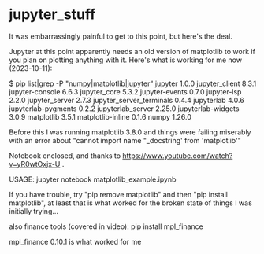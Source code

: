 # jupyter_stuff

It was embarrassingly painful to get to this point, but here's the deal.

Jupyter at this point apparently needs an old version of matplotlib to work if you plan on plotting anything with it.  Here's what is working for me now (2023-10-11):


$ pip list|grep -P "numpy|matplotlib|jupyter"
jupyter                   1.0.0
jupyter_client            8.3.1
jupyter-console           6.6.3
jupyter_core              5.3.2
jupyter-events            0.7.0
jupyter-lsp               2.2.0
jupyter_server            2.7.3
jupyter_server_terminals  0.4.4
jupyterlab                4.0.6
jupyterlab-pygments       0.2.2
jupyterlab_server         2.25.0
jupyterlab-widgets        3.0.9
matplotlib                3.5.1
matplotlib-inline         0.1.6
numpy                     1.26.0

Before this I was running matplotlib 3.8.0 and things were failing miserably with an error about "cannot import name "\_docstring' from 'matplotlib'"

Notebook enclosed, and thanks to https://www.youtube.com/watch?v=yR0wtOxjx-U .

USAGE:
jupyter notebook matplotlib_example.ipynb


If you have trouble, try "pip remove matplotlib" and then "pip install matplotlib", at least that is what worked for the broken state of things I was initially trying...

also finance tools (covered in video):
pip install mpl_finance

mpl_finance 0.10.1 is what worked for me
